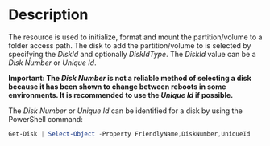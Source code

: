 # Description

The resource is used to initialize, format and mount the partition/volume to a folder
access path.
The disk to add the partition/volume to is selected by specifying the _DiskId_ and
optionally _DiskIdType_.
The _DiskId_ value can be a _Disk Number_ or _Unique Id_.

**Important: The _Disk Number_ is not a reliable method of selecting a disk because
it has been shown to change between reboots in some environments.
It is recommended to use the _Unique Id_ if possible.**

The _Disk Number_ or _Unique Id_ can be identified for a disk by using the PowerShell
command:

```powershell
Get-Disk | Select-Object -Property FriendlyName,DiskNumber,UniqueId
```
